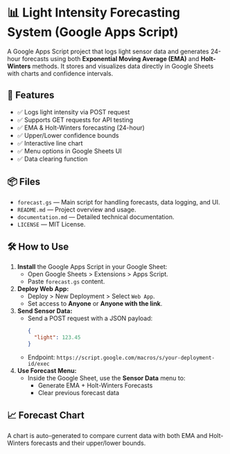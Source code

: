 # 📊 Light Intensity Forecasting System (Google Apps Script)

A Google Apps Script project that logs light sensor data and generates 24-hour forecasts using both **Exponential Moving Average (EMA)** and **Holt-Winters** methods. It stores and visualizes data directly in Google Sheets with charts and confidence intervals.

## 🚀 Features
- ✅ Logs light intensity via POST request
- ✅ Supports GET requests for API testing
- ✅ EMA & Holt-Winters forecasting (24-hour)
- ✅ Upper/Lower confidence bounds
- ✅ Interactive line chart
- ✅ Menu options in Google Sheets UI
- ✅ Data clearing function

## 📦 Files
- `forecast.gs` — Main script for handling forecasts, data logging, and UI.
- `README.md` — Project overview and usage.
- `documentation.md` — Detailed technical documentation.
- `LICENSE` — MIT License.

## 🛠️ How to Use
1. **Install** the Google Apps Script in your Google Sheet:
   - Open Google Sheets > Extensions > Apps Script.
   - Paste `forecast.gs` content.
2. **Deploy Web App:**
   - Deploy > New Deployment > Select `Web App`.
   - Set access to **Anyone** or **Anyone with the link**.
3. **Send Sensor Data:**
   - Send a POST request with a JSON payload:
     ```json
     {
       "light": 123.45
     }
     ```
   - Endpoint: `https://script.google.com/macros/s/your-deployment-id/exec`
4. **Use Forecast Menu:**
   - Inside the Google Sheet, use the **Sensor Data** menu to:
     - Generate EMA + Holt-Winters Forecasts
     - Clear previous forecast data

## 📈 Forecast Chart
A chart is auto-generated to compare current data with both EMA and Holt-Winters forecasts and their upper/lower bounds.


